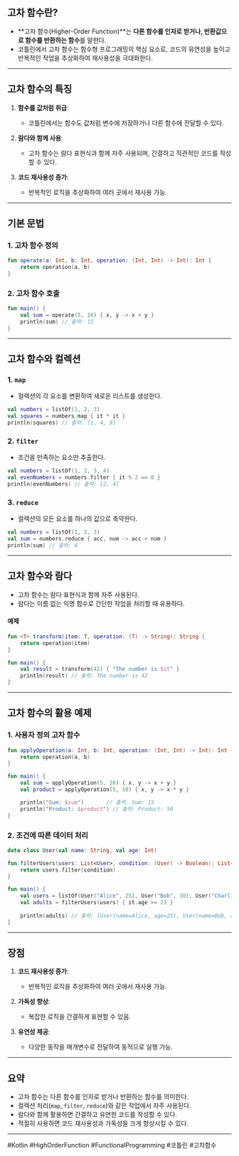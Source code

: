 ## **고차 함수란?**
- **고차 함수(Higher-Order Function)**는 **다른 함수를 인자로 받거나, 반환값으로 함수를 반환하는 함수**를 말한다.
- 코틀린에서 고차 함수는 함수형 프로그래밍의 핵심 요소로, 코드의 유연성을 높이고 반복적인 작업을 추상화하여 재사용성을 극대화한다.

---

## **고차 함수의 특징**

1. **함수를 값처럼 취급**:
    - 코틀린에서는 함수도 값처럼 변수에 저장하거나 다른 함수에 전달할 수 있다.

2. **람다와 함께 사용**:
    - 고차 함수는 람다 표현식과 함께 자주 사용되며, 간결하고 직관적인 코드를 작성할 수 있다.

3. **코드 재사용성 증가**:
    - 반복적인 로직을 추상화하여 여러 곳에서 재사용 가능.

---

## **기본 문법**

### **1. 고차 함수 정의**
```kotlin
fun operate(a: Int, b: Int, operation: (Int, Int) -> Int): Int {
    return operation(a, b)
}
```

### **2. 고차 함수 호출**
```kotlin
fun main() {
    val sum = operate(5, 10) { x, y -> x + y }
    println(sum) // 출력: 15
}
```

---

## **고차 함수와 컬렉션**

### **1. `map`**
- 컬렉션의 각 요소를 변환하여 새로운 리스트를 생성한다.
```kotlin
val numbers = listOf(1, 2, 3)
val squares = numbers.map { it * it }
println(squares) // 출력: [1, 4, 9]
```

### **2. `filter`**
- 조건을 만족하는 요소만 추출한다.
```kotlin
val numbers = listOf(1, 2, 3, 4)
val evenNumbers = numbers.filter { it % 2 == 0 }
println(evenNumbers) // 출력: [2, 4]
```

### **3. `reduce`**
- 컬렉션의 모든 요소를 하나의 값으로 축약한다.
```kotlin
val numbers = listOf(1, 2, 3)
val sum = numbers.reduce { acc, num -> acc + num }
println(sum) // 출력: 6
```

---

## **고차 함수와 람다**

- 고차 함수는 람다 표현식과 함께 자주 사용된다.
- 람다는 이름 없는 익명 함수로 간단한 작업을 처리할 때 유용하다.

#### **예제**
```kotlin
fun <T> transform(item: T, operation: (T) -> String): String {
    return operation(item)
}

fun main() {
    val result = transform(42) { "The number is $it" }
    println(result) // 출력: The number is 42
}
```

---

## **고차 함수의 활용 예제**

### **1. 사용자 정의 고차 함수**
```kotlin
fun applyOperation(a: Int, b: Int, operation: (Int, Int) -> Int): Int {
    return operation(a, b)
}

fun main() {
    val sum = applyOperation(5, 10) { x, y -> x + y }
    val product = applyOperation(5, 10) { x, y -> x * y }

    println("Sum: $sum")       // 출력: Sum: 15
    println("Product: $product") // 출력: Product: 50
}
```

### **2. 조건에 따른 데이터 처리**
```kotlin
data class User(val name: String, val age: Int)

fun filterUsers(users: List<User>, condition: (User) -> Boolean): List<User> {
    return users.filter(condition)
}

fun main() {
    val users = listOf(User("Alice", 25), User("Bob", 30), User("Charlie", 20))
    val adults = filterUsers(users) { it.age >= 21 }
    
    println(adults) // 출력: [User(name=Alice, age=25), User(name=Bob, age=30)]
}
```

---

## **장점**

1. **코드 재사용성 증가**:
    - 반복적인 로직을 추상화하여 여러 곳에서 재사용 가능.

2. **가독성 향상**:
    - 복잡한 로직을 간결하게 표현할 수 있음.

3. **유연성 제공**:
    - 다양한 동작을 매개변수로 전달하여 동적으로 실행 가능.

---

## **요약**

- 고차 함수는 다른 함수를 인자로 받거나 반환하는 함수를 의미한다.
- 컬렉션 처리(`map`, `filter`, `reduce`)와 같은 작업에서 자주 사용된다.
- 람다와 함께 활용하면 간결하고 유연한 코드를 작성할 수 있다.
- 적절히 사용하면 코드 재사용성과 가독성을 크게 향상시킬 수 있다.

---

#Kotlin #HighOrderFunction #FunctionalProgramming #코틀린 #고차함수